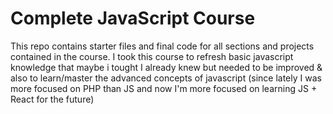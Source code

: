 # Complete JavaScript Course

This repo contains starter files and final code for all sections and projects contained in the course. I took this course to refresh basic javascript knowledge that maybe i tought I already knew but needed to be improved & also to learn/master the advanced concepts of javascript (since lately I was more focused on PHP than JS and now I'm more focused on learning JS + React for the future)